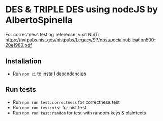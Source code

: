 # DES & TRIPLE DES using nodeJS by AlbertoSpinella

For correctness testing reference, visit NIST: https://nvlpubs.nist.gov/nistpubs/Legacy/SP/nbsspecialpublication500-20e1980.pdf

## Installation
 - Run `npm ci` to install dependencies

## Run tests
 - Run `npm run test:correctness` for correctness test
 - Run `npm run test:nist` for nist test
 - Run `npm run test:random` for test with random keys & plaintexts
